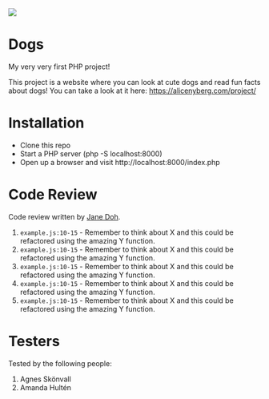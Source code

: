 <img src="https://media.giphy.com/media/eYilisUwipOEM/giphy.gif">

# Dogs

My very very first PHP project! 

This project is a website where you can look at cute dogs and read fun facts about dogs! You can take a look at it here: https://alicenyberg.com/project/



# Installation

- Clone this repo
- Start a PHP server (php -S localhost:8000)
- Open up a browser and visit http://localhost:8000/index.php

# Code Review

Code review written by [Jane Doh](https://github.com/username).

1. `example.js:10-15` - Remember to think about X and this could be refactored using the amazing Y function.
2. `example.js:10-15` - Remember to think about X and this could be refactored using the amazing Y function.
3. `example.js:10-15` - Remember to think about X and this could be refactored using the amazing Y function.
4. `example.js:10-15` - Remember to think about X and this could be refactored using the amazing Y function.
5. `example.js:10-15` - Remember to think about X and this could be refactored using the amazing Y function.

# Testers

Tested by the following people:

1. Agnes Skönvall
2. Amanda Hultén
